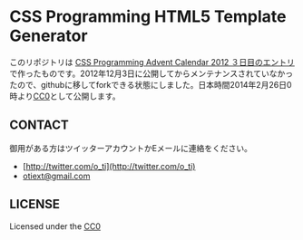 # CSS Programming HTML5 Template Generator

このリポジトリは [CSS Programming Advent Calendar 2012 ３日目のエントリ](http://www.adventar.org/calendars/2)で作ったものです。2012年12月3日に公開してからメンテナンスされていなかったので、githubに移してforkできる状態にしました。日本時間2014年2月26日0時より[CC0](https://creativecommons.org/publicdomain/zero/1.0/deed.ja)として公開します。

## CONTACT
御用がある方はツイッターアカウントかEメールに連絡をください。

+ [http://twitter.com/o_ti](http://twitter.com/o_ti)
+ otiext@gmail.com

## LICENSE
Licensed under the [CC0](https://creativecommons.org/publicdomain/zero/1.0/deed.ja)